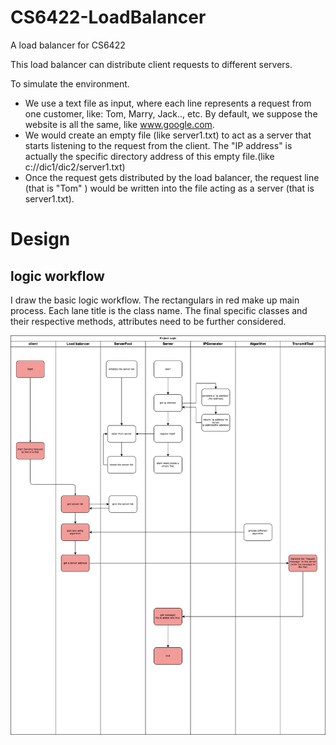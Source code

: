 # CS6422-LoadBalancer
A load balancer for CS6422

This load balancer can distribute client requests to different servers.

To simulate the environment. 
- We use a text file as input, where each line represents a request from one customer, like: Tom, Marry, Jack.., etc. By default, we suppose the website is all the same, like www.google.com.
- We would create an empty file (like server1.txt) to act as a server that starts listening to the request from the client. The "IP address" is actually the specific directory address of this empty file.(like c://dic1/dic2/server1.txt)
- Once the request gets distributed by the load balancer, the request line (that is "Tom" ) would be written into the file acting as a server (that is server1.txt).

# Design
## logic workflow 
I draw the basic logic workflow. The rectangulars in red make up main process. Each lane title is the class name. The final specific classes and their respective methods, attributes need to be further considered.


<img src="./pic/design_v1.png" alt="design_v1" />


